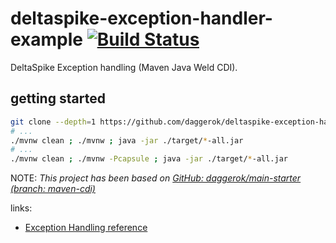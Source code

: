 # deltaspike-exception-handler-example [![Build Status](https://travis-ci.org/daggerok/deltaspike-exception-handler-example.svg?branch=maven-java)](https://travis-ci.org/daggerok/deltaspike-exception-handler-example)
DeltaSpike Exception handling (Maven Java Weld CDI).

## getting started

```bash
git clone --depth=1 https://github.com/daggerok/deltaspike-exception-handler-example.git
# ...
./mvnw clean ; ./mvnw ; java -jar ./target/*-all.jar
# ...
./mvnw clean ; ./mvnw -Pcapsule ; java -jar ./target/*-all.jar
```

NOTE: _This project has been based on [GitHub: daggerok/main-starter (branch: maven-cdi)](https://github.com/daggerok/main-starter/tree/maven-cdi)_

links:

- [Exception Handling reference](https://svn.apache.org/repos/infra/websites/staging/deltaspike/trunk/content/retired/exceptions.html#handles-and-beforehandles)

